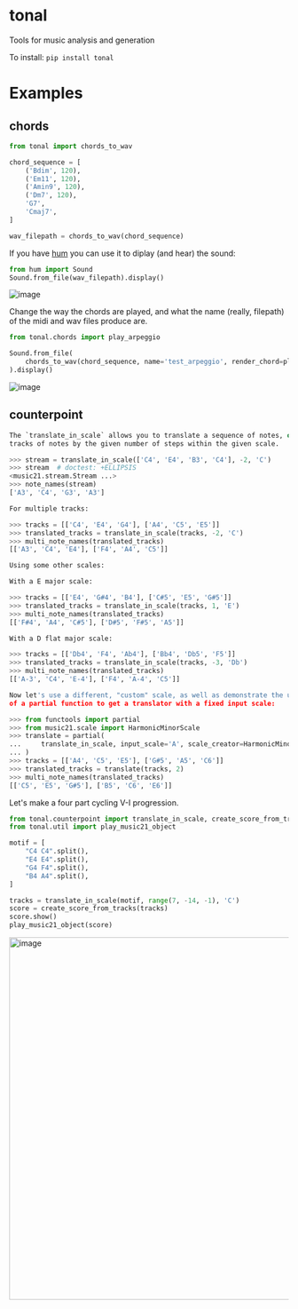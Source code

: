 
# tonal
Tools for music analysis and generation


To install:	```pip install tonal```


# Examples

## chords


```python
from tonal import chords_to_wav

chord_sequence = [
    ('Bdim', 120),
    ('Em11', 120),
    ('Amin9', 120),
    ('Dm7', 120),
    'G7',
    'Cmaj7',
]

wav_filepath = chords_to_wav(chord_sequence)

```

If you have [hum](https://pypi.org/project/hum/) you can use it to diplay (and hear) 
the sound:

```python
from hum import Sound
Sound.from_file(wav_filepath).display()
```

![image](https://github.com/thorwhalen/sonify/assets/1906276/49e1002c-fbb6-47d8-b642-aaf46b218e0b)


Change the way the chords are played, and what the name (really, filepath) of the 
midi and wav files produce are.

```python
from tonal.chords import play_arpeggio

Sound.from_file(
    chords_to_wav(chord_sequence, name='test_arpeggio', render_chord=play_arpeggio)
).display()
```

![image](https://github.com/thorwhalen/sonify/assets/1906276/0f046317-3965-4544-ae4b-288a0762ec4d)


## counterpoint

```python
The `translate_in_scale` allows you to translate a sequence of notes, or multiple 
tracks of notes by the given number of steps within the given scale.

>>> stream = translate_in_scale(['C4', 'E4', 'B3', 'C4'], -2, 'C')
>>> stream  # doctest: +ELLIPSIS
<music21.stream.Stream ...>
>>> note_names(stream)
['A3', 'C4', 'G3', 'A3']

For multiple tracks:

>>> tracks = [['C4', 'E4', 'G4'], ['A4', 'C5', 'E5']]
>>> translated_tracks = translate_in_scale(tracks, -2, 'C')
>>> multi_note_names(translated_tracks)
[['A3', 'C4', 'E4'], ['F4', 'A4', 'C5']]

Using some other scales:

With a E major scale:

>>> tracks = [['E4', 'G#4', 'B4'], ['C#5', 'E5', 'G#5']]
>>> translated_tracks = translate_in_scale(tracks, 1, 'E')
>>> multi_note_names(translated_tracks)
[['F#4', 'A4', 'C#5'], ['D#5', 'F#5', 'A5']]

With a D flat major scale:

>>> tracks = [['Db4', 'F4', 'Ab4'], ['Bb4', 'Db5', 'F5']]
>>> translated_tracks = translate_in_scale(tracks, -3, 'Db')
>>> multi_note_names(translated_tracks)
[['A-3', 'C4', 'E-4'], ['F4', 'A-4', 'C5']]

Now let's use a different, "custom" scale, as well as demonstrate the use
of a partial function to get a translator with a fixed input scale:

>>> from functools import partial
>>> from music21.scale import HarmonicMinorScale
>>> translate = partial(
...     translate_in_scale, input_scale='A', scale_creator=HarmonicMinorScale
... )
>>> tracks = [['A4', 'C5', 'E5'], ['G#5', 'A5', 'C6']]
>>> translated_tracks = translate(tracks, 2)
>>> multi_note_names(translated_tracks)
[['C5', 'E5', 'G#5'], ['B5', 'C6', 'E6']]
```

Let's make a four part cycling V-I progression.

```python
from tonal.counterpoint import translate_in_scale, create_score_from_tracks
from tonal.util import play_music21_object

motif = [
    "C4 C4".split(),
    "E4 E4".split(),
    "G4 F4".split(),
    "B4 A4".split(),
]

tracks = translate_in_scale(motif, range(7, -14, -1), 'C')
score = create_score_from_tracks(tracks)
score.show()
play_music21_object(score)
```

<img width="653" alt="image" src="https://github.com/thorwhalen/tonal/assets/1906276/95f14372-e711-4fb5-8024-4692cd25956a">
